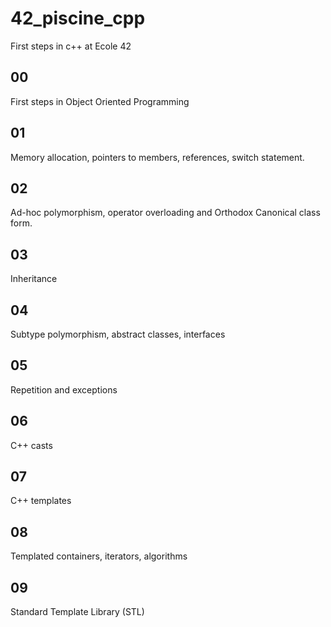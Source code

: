 # 42_piscine_cpp
First steps in c++ at Ecole 42
## 00
First steps in Object Oriented Programming
## 01
Memory allocation, pointers to members, references, switch statement. 
## 02
Ad-hoc polymorphism, operator overloading and Orthodox Canonical class form. 
## 03
Inheritance
## 04
Subtype polymorphism, abstract classes, interfaces
## 05
Repetition and exceptions
## 06
C++ casts
## 07
C++ templates
## 08
Templated containers, iterators, algorithms
## 09
Standard Template Library (STL)
